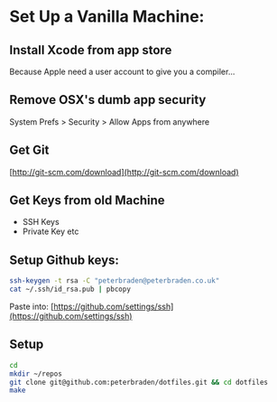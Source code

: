 # Set Up a Vanilla Machine:

## Install Xcode from app store
Because Apple need a user account to give you a compiler...

## Remove OSX's dumb app security
System Prefs > Security > Allow Apps from anywhere

## Get Git
[http://git-scm.com/download](http://git-scm.com/download)

## Get Keys from old Machine

- SSH Keys
- Private Key etc

## Setup Github keys:
```sh
ssh-keygen -t rsa -C "peterbraden@peterbraden.co.uk"
cat ~/.ssh/id_rsa.pub | pbcopy
```

Paste into: [https://github.com/settings/ssh](https://github.com/settings/ssh)

## Setup
```sh
cd
mkdir ~/repos
git clone git@github.com:peterbraden/dotfiles.git && cd dotfiles
make
```







